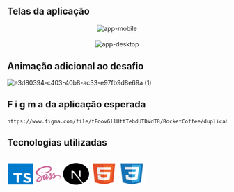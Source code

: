 ## Telas da aplicação
<div align="center">
    <div style="display: inline_block">
  <img align="center" alt="app-mobile"  src="https://user-images.githubusercontent.com/70710358/172296646-c89eb1b0-0159-4911-ad5c-5314deb673ae.png">
      <br></br>
  <img align="center" alt="app-desktop"  src="https://user-images.githubusercontent.com/70710358/172296924-c5ea0605-b382-45dc-a20b-1898a3dbbf63.png">
    </div>
    

</div>

## Animação adicional ao desafio
![e3d80394-c403-40b8-ac33-e97fb9d8e69a (1)](https://user-images.githubusercontent.com/70710358/172341236-337883ac-308d-4c1e-b445-24079a0d951d.gif)
 
## F i g m a da aplicação esperada

```
https://www.figma.com/file/tFoovGllUttTebdUTDVdT8/RocketCoffee/duplicate
```

## Tecnologias utilizadas

  <div style="display: inline_block"><br>
    <img align="center" alt="Bruno-Ts" height="50" width="60" src="https://raw.githubusercontent.com/devicons/devicon/master/icons/typescript/typescript-plain.svg">
    <img align="center" alt="Bruno-SASS" height="50" width="60"  src="https://raw.githubusercontent.com/devicons/devicon/master/icons/sass/sass-original.svg">
    <img align="center" alt="Bruno-NEXT" height="50" width="60"  src="https://raw.githubusercontent.com/devicons/devicon/master/icons/nextjs/nextjs-original.svg">
    <img align="center" alt="Bruno-HTML" height="50" width="60"  src="https://raw.githubusercontent.com/devicons/devicon/master/icons/html5/html5-original.svg">
    <img align="center" alt="Bruno-CSS" height="50" width="60"  src="https://raw.githubusercontent.com/devicons/devicon/master/icons/css3/css3-original.svg">
  </div>
  
  
  
